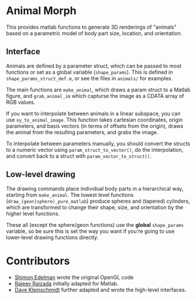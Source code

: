 # Animal Morph

This provides matlab functions to generate 3D renderings of "animals" based on a
parametric model of body part size, location, and orientation.

## Interface

Animals are defined by a parameter struct, which can be passed to most functions
or set as a global variable (`shape_params`). This is defined in
`shape_params_struct_def.m`, or see the files in `animals/` for examples.

The main functions are `make_animal`, which draws a param struct to a Matlab
figure, and `grab_animal_im` which capturse the image as a CDATA array of RGB
values. 

If you want to interpolate between animals in a linear subspace, you can use
`xy_to_animal_image`. This function takes cartesian coordinates, origin
parameters, and basis vectors (in terms of offsets from the origin), draws the
animal from the resulting parameters, and grabs the image.

To interpolate between parameters manually, you should convert the structs to a
numeric vector using `param_struct_to_vector()`, do the interpolation, and
convert back to a struct with `param_vector_to_struct()`.

## Low-level drawing

The drawing commands place individual body parts in a hierarchical way, starting
from `make_animal`. The lowest level functions
(`draw_(geon|sphere)_pure_matlab`) produce spheres and (tapered) cylinders,
which are transformed to change their shape, size, and orientation by the higher
level functions. 

These all (except the sphere/geon functions) use the __global__ `shape_params`
variable, so be sure this is set the way you want if you're going to use
lower-level drawing functions directly.

# Contributors

* [Shimon Edelman](http://kybele.psych.cornell.edu/~edelman/) wrote the original OpenGL code
* [Rajeev Raizada](http://raizadalab.org/) initially adapted for Matlab. 
* [Dave Kleinschmidt](http://github.com/kleinschmidt) further adapted and wrote the high-level interfaces.
